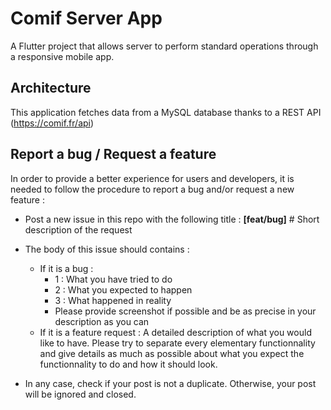 # Comif Server App

A Flutter project that allows server to perform standard operations through a responsive mobile app.

## Architecture

This application fetches data from a MySQL database thanks to a REST API (https://comif.fr/api)


## Report a bug / Request a feature

In order to provide a better experience for users and developers, it is needed to follow the procedure to report a bug and/or request a new feature :

- Post a new issue in this repo with the following title : **[feat/bug]** # Short description of the request
- The body of this issue should contains :
    - If it is a bug :
        - 1 : What you have tried to do
        - 2 : What you expected to happen
        - 3 : What happened in reality
        - Please provide screenshot if possible and be as precise in your description as you can
    - If it is a feature request :
        A detailed description of what you would like to have. Please try to separate every elementary functionnality and give details as much as possible about what you expect the functionnality to do and how it should look.
       
- In any case, check if your post is not a duplicate. Otherwise, your post will be ignored and closed.
